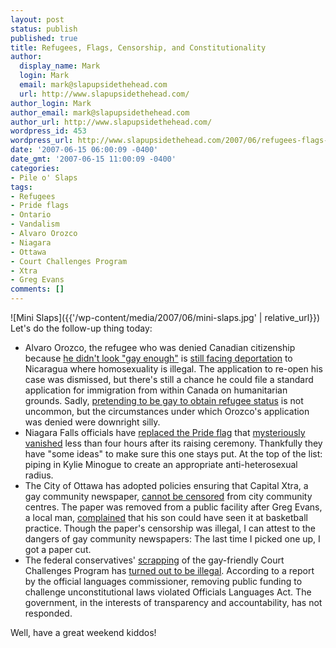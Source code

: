 ```yaml
---
layout: post
status: publish
published: true
title: Refugees, Flags, Censorship, and Constitutionality
author:
  display_name: Mark
  login: Mark
  email: mark@slapupsidethehead.com
  url: http://www.slapupsidethehead.com/
author_login: Mark
author_email: mark@slapupsidethehead.com
author_url: http://www.slapupsidethehead.com/
wordpress_id: 453
wordpress_url: http://www.slapupsidethehead.com/2007/06/refugees-flags-censorship-constitutionality/
date: '2007-06-15 06:00:09 -0400'
date_gmt: '2007-06-15 11:00:09 -0400'
categories:
- Pile o' Slaps
tags:
- Refugees
- Pride flags
- Ontario
- Vandalism
- Alvaro Orozco
- Niagara
- Ottawa
- Court Challenges Program
- Xtra
- Greg Evans
comments: []
---
```

![Mini Slaps]({{'/wp-content/media/2007/06/mini-slaps.jpg' | relative_url}})  
Let's do the follow-up thing today:

- Alvaro Orozco, the refugee who was denied Canadian citizenship because [he didn't look "gay enough"](http://www.slapupsidethehead.com/2007/02/not-gay-enough/ "He didn't even lisp!") is [still facing deportation](http://www.xtra.ca/public/viewstory.aspx?AFF_TYPE=1&STORY_ID=3118&PUB_TEMPLATE_ID=2 "He should have 'gayed it up,' I guess...") to Nicaragua where homosexuality is illegal. The application to re-open his case was dismissed, but there's still a chance he could file a standard application for immigration from within Canada on humanitarian grounds. Sadly, [pretending to be gay to obtain refugee status](http://www.slapupsidethehead.com/2006/06/the-fake-gay-influx/ "People are always too willing to take advantage of a good thing") is not uncommon, but the circumstances under which Orozco's application was denied were downright silly.
- Niagara Falls officials have [replaced the Pride flag](http://www.niagarafallsreview.ca/webapp/sitepages/content.asp?contentid=563779&catname=Local%20News&classif= "In all its rainbow-ey-ness") that [mysteriously vanished](http://www.slapupsidethehead.com/2007/06/pride-flag-disappears/ "Would an anti-gay vandal really have risked being seen with one?") less than four hours after its raising ceremony. Thankfully they have "some ideas" to make sure this one stays put. At the top of the list: piping in Kylie Minogue to create an appropriate anti-heterosexual radius.
- The City of Ottawa has adopted policies ensuring that Capital Xtra, a gay community newspaper, [cannot be censored](http://www.cbc.ca/canada/ottawa/story/2007/04/25/xtra-070425.html "I'd have a hayday if I could get any magazine that offended me removed from public") from city community centres. The paper was removed from a public facility after Greg Evans, a local man, [complained](http://www.slapupsidethehead.com/2007/03/ottawa-pulls-newspaper/ "Because information about the latest Rufus Wainwright CD would be just too much.") that his son could have seen it at basketball practice. Though the paper's censorship was illegal, I can attest to the dangers of gay community newspapers: The last time I picked one up, I got a paper cut.
- The federal conservatives' [scrapping](http://www.slapupsidethehead.com/2006/09/tories-cut-equality-funding/ "One of their worst, purely ideological, offenses.") of the gay-friendly Court Challenges Program has [turned out to be illegal](http://www.cbc.ca/canada/story/2007/05/11/court-languages.html "The program was there for a reason, after all"). According to a report by the official languages commissioner, removing public funding to challenge unconstitutional laws violated Officials Languages Act. The government, in the interests of transparency and accountability, has not responded.

Well, have a great weekend kiddos!

